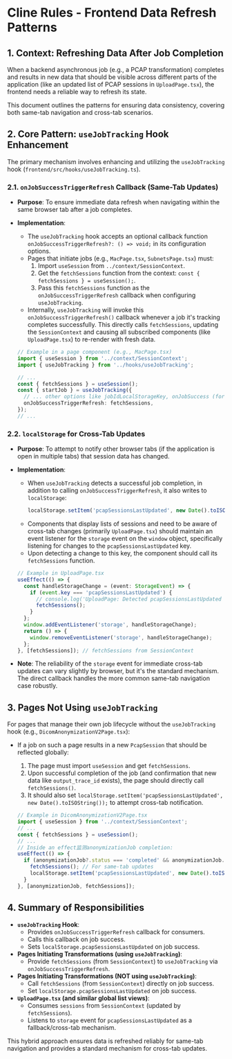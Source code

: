 # Cline Rules - Frontend Data Refresh Patterns

## 1. Context: Refreshing Data After Job Completion

When a backend asynchronous job (e.g., a PCAP transformation) completes and results in new data that should be visible across different parts of the application (like an updated list of PCAP sessions in `UploadPage.tsx`), the frontend needs a reliable way to refresh its state.

This document outlines the patterns for ensuring data consistency, covering both same-tab navigation and cross-tab scenarios.

## 2. Core Pattern: `useJobTracking` Hook Enhancement

The primary mechanism involves enhancing and utilizing the `useJobTracking` hook (`frontend/src/hooks/useJobTracking.ts`).

### 2.1. `onJobSuccessTriggerRefresh` Callback (Same-Tab Updates)

-   **Purpose**: To ensure immediate data refresh when navigating within the same browser tab after a job completes.
-   **Implementation**:
    -   The `useJobTracking` hook accepts an optional callback function `onJobSuccessTriggerRefresh?: () => void;` in its configuration options.
    -   Pages that initiate jobs (e.g., `MacPage.tsx`, `SubnetsPage.tsx`) must:
        1.  Import `useSession` from `../context/SessionContext`.
        2.  Get the `fetchSessions` function from the context: `const { fetchSessions } = useSession();`.
        3.  Pass this `fetchSessions` function as the `onJobSuccessTriggerRefresh` callback when configuring `useJobTracking`.
    -   Internally, `useJobTracking` will invoke this `onJobSuccessTriggerRefresh()` callback whenever a job it's tracking completes successfully. This directly calls `fetchSessions`, updating the `SessionContext` and causing all subscribed components (like `UploadPage.tsx`) to re-render with fresh data.

    ```typescript
    // Example in a page component (e.g., MacPage.tsx)
    import { useSession } from '../context/SessionContext';
    import { useJobTracking } from '../hooks/useJobTracking';

    // ...
    const { fetchSessions } = useSession();
    const { startJob } = useJobTracking({
      // ... other options like jobIdLocalStorageKey, onJobSuccess (for local UI updates)
      onJobSuccessTriggerRefresh: fetchSessions, 
    });
    // ...
    ```

### 2.2. `localStorage` for Cross-Tab Updates

-   **Purpose**: To attempt to notify other browser tabs (if the application is open in multiple tabs) that session data has changed.
-   **Implementation**:
    -   When `useJobTracking` detects a successful job completion, in addition to calling `onJobSuccessTriggerRefresh`, it also writes to `localStorage`:
        ```javascript
        localStorage.setItem('pcapSessionsLastUpdated', new Date().toISOString());
        ```
    -   Components that display lists of sessions and need to be aware of cross-tab changes (primarily `UploadPage.tsx`) should maintain an event listener for the `storage` event on the `window` object, specifically listening for changes to the `pcapSessionsLastUpdated` key.
    -   Upon detecting a change to this key, the component should call its `fetchSessions` function.

    ```typescript
    // Example in UploadPage.tsx
    useEffect(() => {
      const handleStorageChange = (event: StorageEvent) => {
        if (event.key === 'pcapSessionsLastUpdated') {
          // console.log('UploadPage: Detected pcapSessionsLastUpdated change (cross-tab), refreshing traces.');
          fetchSessions(); 
        }
      };
      window.addEventListener('storage', handleStorageChange);
      return () => {
        window.removeEventListener('storage', handleStorageChange);
      };
    }, [fetchSessions]); // fetchSessions from SessionContext
    ```
-   **Note**: The reliability of the `storage` event for immediate cross-tab updates can vary slightly by browser, but it's the standard mechanism. The direct callback handles the more common same-tab navigation case robustly.

## 3. Pages Not Using `useJobTracking`

For pages that manage their own job lifecycle without the `useJobTracking` hook (e.g., `DicomAnonymizationV2Page.tsx`):

-   If a job on such a page results in a new `PcapSession` that should be reflected globally:
    1.  The page must import `useSession` and get `fetchSessions`.
    2.  Upon successful completion of the job (and confirmation that new data like `output_trace_id` exists), the page should directly call `fetchSessions()`.
    3.  It should also set `localStorage.setItem('pcapSessionsLastUpdated', new Date().toISOString());` to attempt cross-tab notification.

    ```typescript
    // Example in DicomAnonymizationV2Page.tsx
    import { useSession } from '../context/SessionContext';
    // ...
    const { fetchSessions } = useSession();
    // ...
    // Inside an effect监测anonymizationJob completion:
    useEffect(() => {
      if (anonymizationJob?.status === 'completed' && anonymizationJob.result_data?.output_trace_id) {
        fetchSessions(); // For same-tab updates
        localStorage.setItem('pcapSessionsLastUpdated', new Date().toISOString()); // For cross-tab
      }
    }, [anonymizationJob, fetchSessions]);
    ```

## 4. Summary of Responsibilities

-   **`useJobTracking` Hook**:
    -   Provides `onJobSuccessTriggerRefresh` callback for consumers.
    -   Calls this callback on job success.
    -   Sets `localStorage.pcapSessionsLastUpdated` on job success.
-   **Pages Initiating Transformations (using `useJobTracking`)**:
    -   Provide `fetchSessions` (from `SessionContext`) to `useJobTracking` via `onJobSuccessTriggerRefresh`.
-   **Pages Initiating Transformations (NOT using `useJobTracking`)**:
    -   Call `fetchSessions` (from `SessionContext`) directly on job success.
    -   Set `localStorage.pcapSessionsLastUpdated` on job success.
-   **`UploadPage.tsx` (and similar global list views)**:
    -   Consumes `sessions` from `SessionContext` (updated by `fetchSessions`).
    -   Listens to `storage` event for `pcapSessionsLastUpdated` as a fallback/cross-tab mechanism.

This hybrid approach ensures data is refreshed reliably for same-tab navigation and provides a standard mechanism for cross-tab updates.
